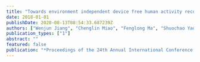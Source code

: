 ```yaml
---
title: "Towards environment independent device free human activity recognition"
date: 2018-01-01
publishDate: 2020-08-13T08:54:33.687239Z
authors: ["Wenjun Jiang", "Chenglin Miao", "Fenglong Ma", "Shuochao Yao", "Yaqing Wang", "Ye Yuan", "Hongfei Xue", "Chen Song", "Xin Ma", "Dimitrios Koutsonikolas", " others"]
publication_types: ["1"]
abstract: ""
featured: false
publication: "*Proceedings of the 24th Annual International Conference on Mobile Computing and Networking*"
---
```


